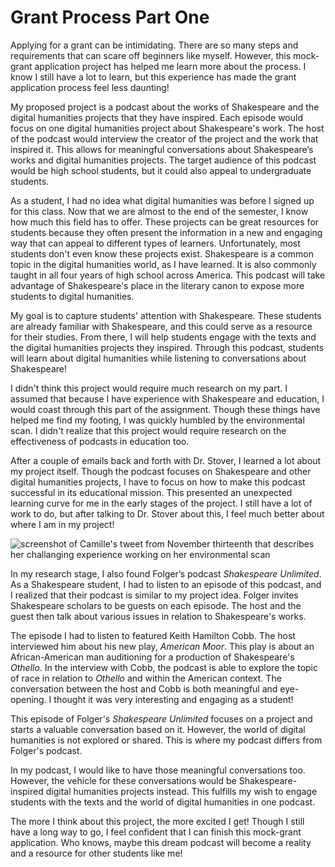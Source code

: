 # Grant Process Part One

Applying for a grant can be intimidating. There are so many steps and requirements that can scare off beginners like myself. However, this mock-grant application project has helped me learn more about the process. I know I still have a lot to learn, but this experience has made the grant application process feel less daunting!

My proposed project is a podcast about the works of Shakespeare and the digital humanities projects that they have inspired. Each episode would focus on one digital humanities project about Shakespeare's work. The host of the podcast would interview the creator of the project and the work that inspired it. This allows for meaningful conversations about Shakespeare’s works and digital humanities projects. The target audience of this podcast would be high school students, but it could also appeal to undergraduate students.

As a student, I had no idea what digital humanities was before I signed up for this class. Now that we are almost to the end of the semester, I know how much this field has to offer. These projects can be great resources for students because they often present the information in a new and engaging way that can appeal to different types of learners. Unfortunately, most students don't even know these projects exist.
Shakespeare is a common topic in the digital humanities world, as I have learned. It is also commonly taught in all four years of high school across America. This podcast will take advantage of Shakespeare's place in the literary canon to expose more students to digital humanities.

My goal is to capture students' attention with Shakespeare. These students are already familiar with Shakespeare, and this could serve as a resource for their studies. From there, I will help students engage with the texts and the digital humanities projects they inspired. Through this podcast, students will learn about digital humanities while listening to conversations about Shakespeare!

I didn't think this project would require much research on my part. I assumed that because I have experience with Shakespeare and education, I would coast through this part of the assignment. Though these things have helped me find my footing, I was quickly humbled by the environmental scan. I didn't realize that this project would require research on the effectiveness of podcasts in education too.

After a couple of emails back and forth with Dr. Stover, I learned a lot about my project itself. Though the podcast focuses on Shakespeare and other digital humanities projects, I have to focus on how to make this podcast successful in its educational mission. This presented an unexpected learning curve for me in the early stages of the project. I still have a lot of work to do, but after talking to Dr. Stover about this, I feel much better about where I am in my project!

![screenshot of Camille's tweet from November thirteenth that describes her challanging experience working on her environmental scan](https://camzkaiser.github.io/camzkaiser/images/grantblogonetweet.jpg)

In my research stage, I also found Folger’s podcast _Shakespeare Unlimited_. As a Shakespeare student, I had to listen to an episode of this podcast, and I realized that their podcast is similar to my project idea. Folger invites Shakespeare scholars to be guests on each episode. The host and the guest then talk about various issues in relation to Shakespeare's works.

The episode I had to listen to featured Keith Hamilton Cobb. The host interviewed him about his new play, _American Moor_. This play is about an African-American man auditioning for a production of Shakespeare's _Othello_. In the interview with Cobb, the podcast is able to explore the topic of race in relation to _Othello_ and within the American context. The conversation between the host and Cobb is both meaningful and eye-opening. I thought it was very interesting and engaging as a student!

This episode of Folger's _Shakespeare Unlimited_ focuses on a project and starts a valuable conversation based on it. However, the world of digital humanities is not explored or shared. This is where my podcast differs from Folger's podcast.

In my podcast, I would like to have those meaningful conversations too. However, the vehicle for these conversations would be Shakespeare-inspired digital humanities projects instead. This fulfills my wish to engage students with the texts and the world of digital humanities in one podcast.

The more I think about this project, the more excited I get! Though I still have a long way to go, I feel confident that I can finish this mock-grant application. Who knows, maybe this dream podcast will become a reality and a resource for other students like me!


